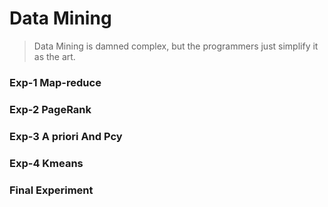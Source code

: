 # Data Mining

> Data Mining is damned complex, but the programmers just simplify it as the art.


### Exp-1 Map-reduce

### Exp-2 PageRank

### Exp-3 A priori And Pcy

### Exp-4 Kmeans

### Final Experiment
